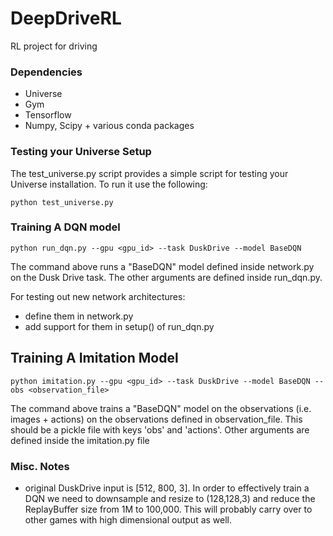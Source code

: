 # DeepDriveRL
RL project for driving

### Dependencies

- Universe
- Gym
- Tensorflow
- Numpy, Scipy + various conda packages


### Testing your Universe Setup

The test_universe.py script provides a simple script for testing your Universe installation. To run it use the following:

```
python test_universe.py
```

### Training A DQN model

```
python run_dqn.py --gpu <gpu_id> --task DuskDrive --model BaseDQN
```

The command above runs a "BaseDQN" model defined inside network.py on the Dusk Drive task. The other arguments are defined inside run_dqn.py. 

For testing out new network architectures:

- define them in network.py
- add support for them in setup() of run_dqn.py


## Training A Imitation Model

```
python imitation.py --gpu <gpu_id> --task DuskDrive --model BaseDQN --obs <observation_file>
```

The command above trains a "BaseDQN" model on the observations (i.e. images + actions) on the observations
defined in  observation_file. This should be a pickle file with keys 'obs' and 'actions'. Other arguments are
defined inside the imitation.py file


### Misc. Notes

- original DuskDrive input is [512, 800, 3]. In order to effectively train a DQN we need to downsample and resize to (128,128,3) and
  reduce the ReplayBuffer size from 1M to 100,000. This will probably carry over to other games with high dimensional output as well.

